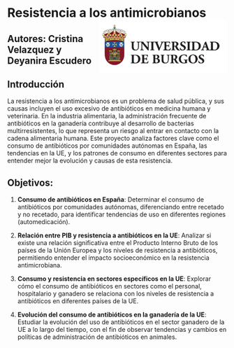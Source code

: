 # Resistencia a los antimicrobianos <img src='INPUT/IMAGENES/universidad_burgos.jpg' align="right" height="120" />
## Autores: Cristina Velazquez y Deyanira Escudero
## Introducción
La resistencia a los antimicrobianos es un problema de salud pública, y sus causas incluyen el uso excesivo de antibióticos en medicina humana y veterinaria. En la industria alimentaria, la administración frecuente de antibióticos en la ganadería contribuye al desarrollo de bacterias multirresistentes, lo que representa un riesgo al entrar en contacto con la cadena alimentaria humana. Este proyecto analiza factores clave como el consumo de antibióticos por comunidades autónomas en España, las tendencias en la UE, y los patrones de consumo en diferentes sectores para entender mejor la evolución y causas de esta resistencia.

## Objetivos:
1. **Consumo de antibióticos en España**: Determinar el consumo de antibióticos por comunidades autónomas, diferenciando entre recetado y no recetado, para identificar tendencias de uso en diferentes regiones (automedicación).
   
2. **Relación entre PIB y resistencia a antibióticos en la UE**: Analizar si existe una relación significativa entre el Producto Interno Bruto de los países de la Unión Europea y los niveles de resistencia a antibióticos, permitiendo entender el impacto socioeconómico en la resistencia antimicrobiana.

3. **Consumo y resistencia en sectores específicos en la UE**: Explorar cómo el consumo de antibióticos en sectores como el personal, hospitalario y ganadero se relaciona con los niveles de resistencia a antibióticos en diferentes países de la UE.

4. **Evolución del consumo de antibióticos en la ganadería de la UE**: Estudiar la evolución del uso de antibióticos en el sector ganadero de la UE a lo largo del tiempo, con el fin de observar tendencias y cambios en políticas de administración de antibióticos en animales.

